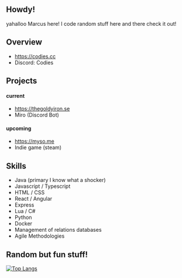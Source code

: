 ## Howdy!
yahalloo Marcus here! I code random stuff here and there check it out!

## Overview
- https://codies.cc
- Discord: Codies

## Projects

#### current
- https://thegoldyiron.se
- Miro (Discord Bot)
  
#### upcoming
- https://myso.me
- Indie game (steam)

## Skills
- Java (primary I know what a shocker)
- Javascript / Typescript
- HTML / CSS
- React / Angular
- Express
- Lua / C#
- Python
- Docker
- Management of relations databases
- Agile Methodologies


## Random but fun stuff!

[![Top Langs](https://github-readme-stats.vercel.app/api/top-langs/?username=tbfCodies)](https://github.com/anuraghazra/github-readme-stats&theme=tokyonight)
